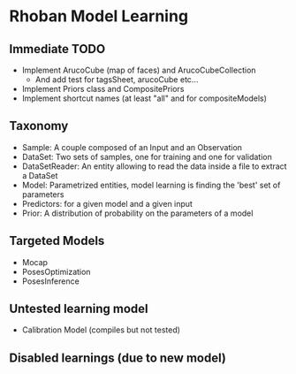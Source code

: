 Rhoban Model Learning
=====================

Immediate TODO
--------------
- Implement ArucoCube (map of faces) and ArucoCubeCollection
  - And add test for tagsSheet, arucoCube etc...
- Implement Priors class and CompositePriors
- Implement shortcut names (at least "all" and for compositeModels)


Taxonomy 
--------
- Sample: A couple composed of an Input and an Observation
- DataSet: Two sets of samples, one for training and one for validation
- DataSetReader: An entity allowing to read the data inside a file to extract a DataSet
- Model: Parametrized entities, model learning is finding the 'best' set of parameters
- Predictors: for a given model and a given input
- Prior: A distribution of probability on the parameters of a model

Targeted Models
---------------
- Mocap
- PosesOptimization
- PosesInference

Untested learning model
-----------------------
- Calibration Model (compiles but not tested)

Disabled learnings (due to new model)
-------------------------------------
